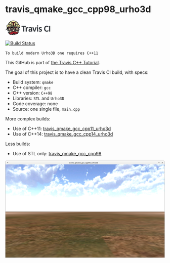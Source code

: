 # travis_qmake_gcc_cpp98_urho3d

[![Travis CI logo](pics/TravisCI.png)](https://travis-ci.org)

[![Build Status](https://travis-ci.org/richelbilderbeek/travis_qmake_gcc_cpp98_urho3d.svg?branch=master)](https://travis-ci.org/richelbilderbeek/travis_qmake_gcc_cpp98_urho3d)

```
To build modern Urho3D one requires C++11
```

This GitHub is part of [the Travis C++ Tutorial](https://github.com/richelbilderbeek/travis_cpp_tutorial).

The goal of this project is to have a clean Travis CI build, with specs:
 * Build system: `qmake`
 * C++ compiler: `gcc`
 * C++ version: `C++98`
 * Libraries: `STL` and `Urho3D`
 * Code coverage: none
 * Source: one single file, `main.cpp`

More complex builds:
 * Use of C++11: [travis_qmake_gcc_cpp11_urho3d](https://www.github.com/richelbilderbeek/travis_qmake_gcc_cpp11_urho3d)
 * Use of C++14: [travis_qmake_gcc_cpp14_urho3d](https://www.github.com/richelbilderbeek/travis_qmake_gcc_cpp14_urho3d)

Less builds:
 * Use of STL only: [travis_qmake_gcc_cpp98](https://www.github.com/richelbilderbeek/travis_qmake_gcc_cpp98)

![](pics/travis_qmake_gcc_cpp98_urho3d.png)